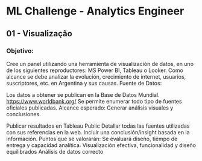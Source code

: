 # ML Challenge - Analytics Engineer

## 01 - Visualização

### Objetivo:
Cree un panel utilizando una herramienta de visualización de datos, en uno de los siguientes reproductores: MS Power BI, Tableau o Looker. Como alcance se debe analizar la evolución, crecimiento de internet, usuarios, suscriptores, etc. en Argentina y sus causas.
Fuente de Datos:

Los datos a obtener se publican en la Base de Datos Mundial.
https://www.worldbank.org/
Se permite enumerar todo tipo de fuentes oficiales publicadas.
Alcance esperado:
Generar análisis visuales y conclusiones.

Publicar resultados en Tableau Public
Detallar todas las fuentes utilizadas con sus referencias en la web.
Incluir una conclusión/insight basada en la información.
Puntos que se valorarán:
Se evaluará diseño, tiempo de entrega y capacidad analítica.
Visualización efectiva, funcionalidad y diseño equilibrados
Análisis de datos correcto

